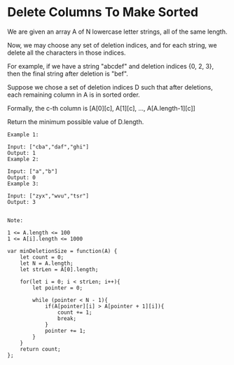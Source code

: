 # Delete Columns To Make Sorted

We are given an array A of N lowercase letter strings, all of the same length.

Now, we may choose any set of deletion indices, and for each string, we delete all the characters in those indices.

For example, if we have a string "abcdef" and deletion indices {0, 2, 3}, then the final string after deletion is "bef".

Suppose we chose a set of deletion indices D such that after deletions, each remaining column in A is in sorted order.

Formally, the c-th column is [A[0][c], A[1][c], ..., A[A.length-1][c]]

Return the minimum possible value of D.length.

```
Example 1:

Input: ["cba","daf","ghi"]
Output: 1
Example 2:

Input: ["a","b"]
Output: 0
Example 3:

Input: ["zyx","wvu","tsr"]
Output: 3


Note:

1 <= A.length <= 100
1 <= A[i].length <= 1000
```




```
var minDeletionSize = function(A) {
    let count = 0;
    let N = A.length;
    let strLen = A[0].length;

    for(let i = 0; i < strLen; i++){
        let pointer = 0;

        while (pointer < N - 1){
            if(A[pointer][i] > A[pointer + 1][i]){
                count += 1;
                break;
            }
            pointer += 1;
        }
    }
    return count;
};
```
